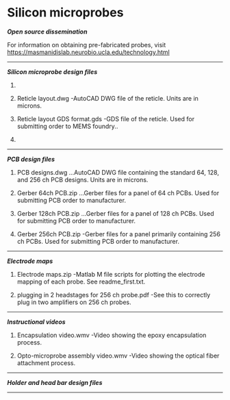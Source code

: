 # Silicon microprobes

***Open source dissemination***

For information on obtaining pre-fabricated probes, visit https://masmanidislab.neurobio.ucla.edu/technology.html

*******************************

***Silicon microprobe design files***

1.

2.  Reticle layout.dwg        -AutoCAD DWG file of the reticle.  Units are in microns.

3.  Reticle layout GDS format.gds      -GDS file of the reticle.  Used for submitting order to MEMS foundry..

4.

*************************************

***PCB design files***

1. PCB designs.dwg             ...AutoCAD DWG file containing the standard 64, 128, and 256 ch PCB designs.  Units are in microns.

2. Gerber 64ch PCB.zip         ...Gerber files for a panel of 64 ch PCBs.  Used for submitting PCB order to manufacturer.

3. Gerber 128ch PCB.zip         ...Gerber files for a panel of 128 ch PCBs.  Used for submitting PCB order to manufacturer.

4. Gerber 256ch PCB.zip         -Gerber files for a panel primarily containing 256 ch PCBs.  Used for submitting PCB order to manufacturer.

**********************


***Electrode maps***

1.  Electrode maps.zip      -Matlab M file scripts for plotting the electrode mapping of each probe.  See readme_first.txt.

2.  plugging in 2 headstages for 256 ch probe.pdf    -See this to correctly plug in two amplifiers on 256 ch probes.

********************


***Instructional videos***

1.  Encapsulation video.wmv      -Video showing the epoxy encapsulation process.

2.  Opto-microprobe assembly video.wmv    -Video showing the optical fiber attachment process.

**************************



***Holder and head bar design files***


**************************************
